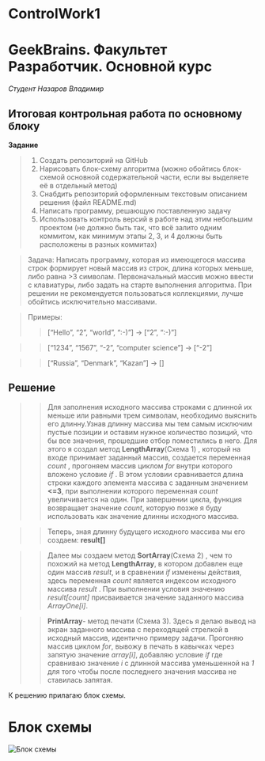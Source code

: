 # ControlWork1        
# GeekBrains. Факультет Разработчик. Основной курс
*Студент Назаров Владимир*



## Итоговая контрольная работа по основному блоку


**Задание**

>1. Создать репозиторий на GitHub
>2. Нарисовать блок-схему алгоритма (можно обойтись блок-схемой основной содержательной части, если вы выделяете её в отдельный метод)
>3. Снабдить репозиторий оформленным текстовым описанием решения (файл README.md)
>4. Написать программу, решающую поставленную задачу
>5. Использовать контроль версий в работе над этим небольшим проектом (не должно быть так, что всё залито одним коммитом, как минимум этапы 2, 3, и 4 должны быть расположены в разных коммитах)

>Задача: Написать программу, которая из имеющегося массива строк формирует новый массив из строк, длина которых меньше, либо равна >3 символам. Первоначальный массив можно ввести с клавиатуры, либо задать на старте выполнения алгоритма. При решении не рекомендуется пользоваться коллекциями, лучше обойтись исключительно массивами.

>Примеры:
>>[“Hello”, “2”, “world”, “:-)”] → [“2”, “:-)”] 

>>[“1234”, “1567”, “-2”, “computer science”] → [“-2”]

>>[“Russia”, “Denmark”, “Kazan”] → []


## Решение

>>Для заполнения исходного массива строками с длинной их меньше или равными трем символам, необходимо выяснить его длинну.Узнав длинну массива мы тем самым исключим пустые позиции и оставим нужное количество позиций, что бы все значения, прошедшие отбор поместились в него. Для этого я создал метод **LengthArray**(Схема 1) ,  который на входе принимает заданный массив, создается переменная *count* , прогоняем массив циклом *for* внутри которого вложено условие *if* . В этом условии сравнивается длина строки каждого элемента массива с заданным значением **<=3**, при выполнении которого переменная *count* увеличивается на один. При завершении цикла, функция возвращает значение *count*, которую позже я буду использовать как значение длинны исходного массива.

>>Теперь, зная длинну будущего исходного массива мы его создаем: **result[]**

>>Далее мы создаем метод **SortArray**(Схема 2) , чем то похожий на метод **LengthArray**, в котором добавлен еще один массив *result*, и в сравнении *if* изменены действия, здесь переменная *count* является индексом исходного массива *result* . При выполнении условия значению *result[count]* присваивается значение заданного массива *ArrayOne[i]*.

>>**PrintArray**- метод печати (Схема 3). Здесь я делаю вывод на экран заданного массива с переходящей стрелкой в исходный массив, идентично примеру задачи. Прогоняю массив циклом *for*, вывожу в печать в кавычках через запятую значение *array[i]*, добавляю условие *if* где сравниваю значение *i* с длинной массива уменьшенной на *1* для того чтобы после последнего значения массива не ставилась запятая.

К решению прилагаю блок схемы.

# Блок схемы 
![Блок схемы](<Контр. Работа 1.png>)